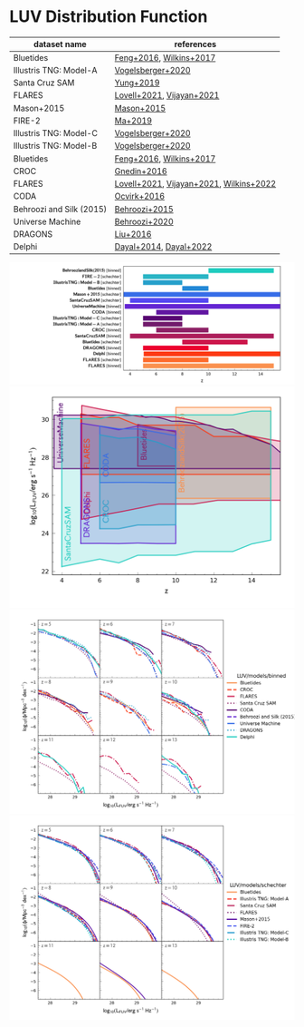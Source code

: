 # LUV Distribution Function

| dataset name | references |
| --- | --- |
| Bluetides | [Feng+2016](https://ui.adsabs.harvard.edu/abs/2016MNRAS.455.2778F/abstract), [Wilkins+2017](https://ui.adsabs.harvard.edu/abs/2017MNRAS.469.2517W/abstract) |
| Illustris TNG: Model-A | [Vogelsberger+2020](https://ui.adsabs.harvard.edu/abs/2020MNRAS.492.5167V/abstract) |
| Santa Cruz SAM | [Yung+2019](https://ui.adsabs.harvard.edu/abs/2019MNRAS.483.2983Y/abstract) |
| FLARES | [Lovell+2021](https://ui.adsabs.harvard.edu/abs/2021MNRAS.500.2127L/abstract), [Vijayan+2021](https://ui.adsabs.harvard.edu/abs/2021MNRAS.501.3289V/abstract) |
| Mason+2015 | [Mason+2015](https://ui.adsabs.harvard.edu/abs/2015ApJ...813...21M/abstract) |
| FIRE-2 | [Ma+2019](https://ui.adsabs.harvard.edu/abs/2019MNRAS.487.1844M/abstract) |
| Illustris TNG: Model-C | [Vogelsberger+2020](https://ui.adsabs.harvard.edu/abs/2020MNRAS.492.5167V/abstract) |
| Illustris TNG: Model-B | [Vogelsberger+2020](https://ui.adsabs.harvard.edu/abs/2020MNRAS.492.5167V/abstract) |
| Bluetides | [Feng+2016](https://ui.adsabs.harvard.edu/abs/2016MNRAS.455.2778F/abstract), [Wilkins+2017](https://ui.adsabs.harvard.edu/abs/2017MNRAS.469.2517W/abstract) |
| CROC | [Gnedin+2016](https://ui.adsabs.harvard.edu/abs/2016ApJ...825L..17G/abstract) |
| FLARES | [Lovell+2021](https://ui.adsabs.harvard.edu/abs/2021MNRAS.500.2127L/abstract), [Vijayan+2021](https://ui.adsabs.harvard.edu/abs/2021MNRAS.501.3289V/abstract), [Wilkins+2022](https://ui.adsabs.harvard.edu/abs/2022arXiv220409431W/abstract) |
| CODA | [Ocvirk+2016](https://ui.adsabs.harvard.edu/abs/2016MNRAS.463.1462O/abstract) |
| Behroozi and Silk (2015) | [Behroozi+2015](https://ui.adsabs.harvard.edu/abs/2015ApJ...799...32B/abstract) |
| Universe Machine | [Behroozi+2020](https://ui.adsabs.harvard.edu/abs/2020MNRAS.499.5702B/abstract) |
| DRAGONS | [Liu+2016](https://ui.adsabs.harvard.edu/abs/2016MNRAS.462..235L/abstract) |
| Delphi | [Dayal+2014](https://ui.adsabs.harvard.edu/abs/2014MNRAS.445.2545D/abstract), [Dayal+2022](https://ui.adsabs.harvard.edu/abs/2022MNRAS.512..989D/abstract) |

![](../figs/df/LUV/z_r.png)
![](../figs/df/LUV/z_log10x_r.png)
![](../figs/df/LUV/models-binned.png)
![](../figs/df/LUV/models-schechter.png)

